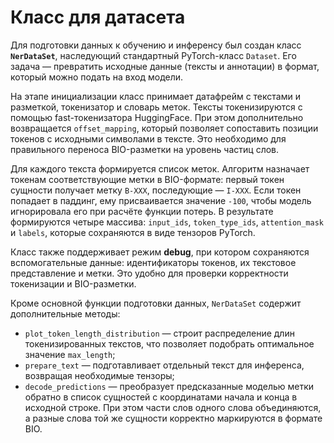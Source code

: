 # Класс для датасета

Для подготовки данных к обучению и инференсу был создан класс **`NerDataSet`**, наследующий стандартный PyTorch-класс `Dataset`. Его задача — превратить исходные данные (тексты и аннотации) в формат, который можно подать на вход модели.

На этапе инициализации класс принимает датафрейм с текстами и разметкой, токенизатор и словарь меток. Тексты токенизируются с помощью fast-токенизатора HuggingFace. При этом дополнительно возвращается `offset_mapping`, который позволяет сопоставить позиции токенов с исходными символами в тексте. Это необходимо для правильного переноса BIO-разметки на уровень частиц слов.

Для каждого текста формируется список меток. Алгоритм назначает токенам соответствующие метки в BIO-формате: первый токен сущности получает метку `B-XXX`, последующие — `I-XXX`. Если токен попадает в паддинг, ему присваивается значение `-100`, чтобы модель игнорировала его при расчёте функции потерь. В результате формируются четыре массива: `input_ids`, `token_type_ids`, `attention_mask` и `labels`, которые сохраняются в виде тензоров PyTorch.

Класс также поддерживает режим **debug**, при котором сохраняются вспомогательные данные: идентификаторы токенов, их текстовое представление и метки. Это удобно для проверки корректности токенизации и BIO-разметки.

Кроме основной функции подготовки данных, `NerDataSet` содержит дополнительные методы:

* `plot_token_length_distribution` — строит распределение длин токенизированных текстов, что позволяет подобрать оптимальное значение `max_length`;
* `prepare_text` — подготавливает отдельный текст для инференса, возвращая необходимые тензоры;
* `decode_predictions` — преобразует предсказанные моделью метки обратно в список сущностей с координатами начала и конца в исходной строке. При этом части слов одного слова объединяются, а разные слова той же сущности корректно маркируются в формате BIO.